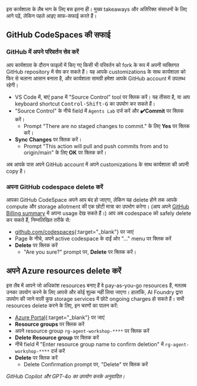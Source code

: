 इस कार्यशाला के लैब भाग के लिए बस इतना ही। मुख्य takeaways और अतिरिक्त संसाधनों के लिए आगे पढ़ें, लेकिन पहले आइए साफ-सफाई करते हैं।

## GitHub CodeSpaces की सफाई

### GitHub में अपने परिवर्तन सेव करें

आप कार्यशाला के दौरान फाइलों में किए गए किसी भी परिवर्तन को fork के रूप में अपनी व्यक्तिगत GitHub repository में सेव कर सकते हैं। यह आपके customizations के साथ कार्यशाला को फिर से चलाना आसान बनाता है, और कार्यशाला सामग्री हमेशा आपके GitHub account में उपलब्ध रहेगी।

* VS Code में, बाएं pane में "Source Control" tool पर क्लिक करें। यह तीसरा है, या आप keyboard shortcut <kbd>Control-Shift-G</kbd> का उपयोग कर सकते हैं।
* "Source Control" के नीचे field में `Agents Lab` दर्ज करें और **✔️Commit** पर क्लिक करें।
  * Prompt "There are no staged changes to commit." के लिए **Yes** पर क्लिक करें।
* **Sync Changes** पर क्लिक करें।
  * Prompt "This action will pull and push commits from and to origin/main" के लिए **OK** पर क्लिक करें।

अब आपके पास अपने GitHub account में अपने customizations के साथ कार्यशाला की अपनी copy है।

### अपना GitHub codespace delete करें

आपका GitHub CodeSpace अपने आप बंद हो जाएगा, लेकिन यह delete होने तक आपके compute और storage allotment की एक छोटी मात्रा का उपभोग करेगा। (आप अपने [GitHub Billing summary](https://github.com/settings/billing/summary) में अपना usage देख सकते हैं।) आप अब codespace को safely delete कर सकते हैं, निम्नलिखित तरीके से:

* [github.com/codespaces](https://github.com/codespaces){:target="_blank"} पर जाएं
* Page के नीचे, अपने active codespace के दाईं ओर "..." menu पर क्लिक करें
* **Delete** पर क्लिक करें
  * "Are you sure?" prompt पर, **Delete** पर क्लिक करें।

## अपने Azure resources delete करें

इस लैब में आपने जो अधिकांश resources बनाए हैं वे pay-as-you-go resources हैं, मतलब उनका उपयोग करने के लिए आपसे और कोई शुल्क नहीं लिया जाएगा। हालांकि, AI Foundry द्वारा उपयोग की जाने वाली कुछ storage services में छोटे ongoing charges हो सकते हैं। सभी resources delete करने के लिए, इन चरणों का पालन करें:

* [Azure Portal](https://portal.azure.com){:target="_blank"} पर जाएं
* **Resource groups** पर क्लिक करें
* अपने resource group `rg-agent-workshop-****` पर क्लिक करें
* **Delete Resource group** पर क्लिक करें
* नीचे field में "Enter resource group name to confirm deletion" में `rg-agent-workshop-****` दर्ज करें
* **Delete** पर क्लिक करें
  * Delete Confirmation prompt पर, "Delete" पर क्लिक करें

*GitHub Copilot और GPT-4o का उपयोग करके अनुवादित।*
